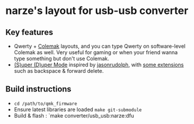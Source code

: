 # narze's layout for usb-usb converter

## Key features
- Qwerty + [Colemak](https://colemak.com) layouts, and you can type Qwerty on software-level Colemak as well. Very useful for gaming or when your friend wanna type something but don't use Colemak.
- [(S)uper (D)uper Mode](https://github.com/jasonrudolph/keyboard#super-duper-mode) inspired by [jasonrudolph](https://github.com/jasonrudolph), with [some extensions](https://gist.github.com/narze/861e2167784842d38771) such as backspace & forward delete.

## Build instructions
- `cd /path/to/qmk_firmware`
- Ensure latest libraries are loaded `make git-submodule`
- Build & flash : `make converter/usb_usb:narze:dfu